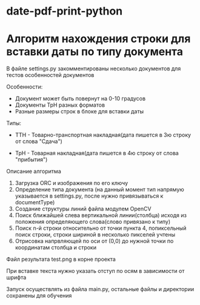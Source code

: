 # date-pdf-print-python
# Алгоритм нахождения строки для вставки даты по типу документа

В файле settings.py закомментированы несколько документов для тестов особенностей документов

Особенности:
+ Документ может быть повернут на 0-10 градусов
+ Документы ТрН разных форматов
+ Разные размеры строк в блоке для вставки даты

Типы:

+ ТТН - Товарно-транспортная накладная(дата пишется в 3ю строку от слова "Сдача")

+ ТрН - Товарная накладная(дата пишется в 4ю строку от слова "прибытия")

Описание алгоритма

1. Загрузка ORC и изображения по его ключу
2. Определение типа документа (на данный момент тип напрямую указывается в settings.py, после нужно привязываться к documentType)
3. Создание структуры линий файла модулем OpenCV
4. Поиск ближайшей слева вертикальной линии(столбца) исходя из положения определяющего слова(слово привязано к типу)
5. Поиск n-й строки относительно от точки пункта 4, попиксельный поиск строки, строки шириной в несколько пикселей учтены
6. Отрисовка напрвляющей по оси от (0,0) до нужной точки по координатам столбца и строки

Файл результата test.png в корне проекта

При вставке текста нужно указать отступ по осям в зависимости от шрифта 

Запуск осуществлять из файла main.py, остальные файлы и директории сохранены для обучения